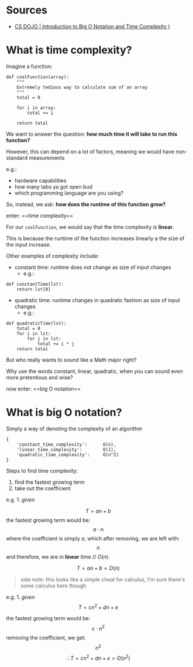 # Sources
- [CS DOJO | Introduction to Big O Notation and Time Complexity )](https://www.youtube.com/watch?v=D6xkbGLQesk)


# What is time complexity?
Imagine a function:
```
def coolFunction(array):
	"""
	Extremely tedious way to calculate sum of an array
	"""
	total = 0
	
	for i in array:
		total += i
		
	return total
```

We want to answer the question: **how much time it will take to run this function?**

However, this can depend on a lot of factors, meaning we would have non-standard measurements 

e.g.:
- hardware capabilities
- how many tabs ya got open bud
- which programming language are you using?

So, instead, we ask: **how does the runtime of this function grow?**

enter: ==time complexity==

For our `coolFunction`, we would say that the time complexity is **linear**.


This is because the runtime of the function increases linearly a the size of the input increase.

Other examples of complexity include:
- constant time: runtime does not change as size of input changes
	- e.g.: 
```
def constantTime(lst):
	return lst[0]		
```
- quadratic time: runtime changes in quadratic fashion as size of input changes
	- e.g.:
```
def quadraticTime(lst):
    total = 0
    for i in lst:
        for j in lst:
            total += i * j
    return total

```

But who really wants to sound like a Math major right? 

Why use the words constant, linear, quadratic, when you can sound even more pretentious and wise?

now enter: ==big O notation==

# What is big O notation?
Simply a way of denoting the complexity of an algorithm
```
{
	'constant_time_complexity':      O(n),
	'linear_time_complexity':        O(1),
	'quadratic_time_complexity':     O(n^2)
}
```

Steps to find time complexity:
1. find the fastest growing term
2. take out the coefficient

e.g. 1. *given*

$$
T = an+b
$$
the fastest growing term would be:
$$
a \cdot n
$$
where the coefficient is simply $a$, which after removing, we are left with:
$$
n
$$
and therefore, we are in **linear** time // $O(n)$.

$$
T = an+b = O(n)
$$

> side note: this looks like a simple cheat for calculus, I'm sure there's some calculus here though


e.g. 1. *given*
$$
T = cn^2 + dn + e
$$

the fastest growing term would be:
$$
c \cdot n^2
$$
removing the coefficient, we get:
$$
n^2
$$
$$
\therefore T = cn^2 + dn + e = O(n^2) 
$$
